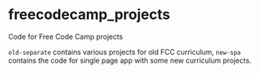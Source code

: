 # freecodecamp_projects
Code for Free Code Camp projects

`old-separate` contains various projects for old FCC curriculum, `new-spa` contains the code for single page app with some new curriculum projects.